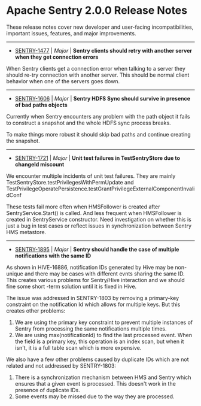 
<!---
# Licensed to the Apache Software Foundation (ASF) under one
# or more contributor license agreements.  See the NOTICE file
# distributed with this work for additional information
# regarding copyright ownership.  The ASF licenses this file
# to you under the Apache License, Version 2.0 (the
# "License"); you may not use this file except in compliance
# with the License.  You may obtain a copy of the License at
#
#     http://www.apache.org/licenses/LICENSE-2.0
#
# Unless required by applicable law or agreed to in writing, software
# distributed under the License is distributed on an "AS IS" BASIS,
# WITHOUT WARRANTIES OR CONDITIONS OF ANY KIND, either express or implied.
# See the License for the specific language governing permissions and
# limitations under the License.
-->
# Apache Sentry  2.0.0 Release Notes

These release notes cover new developer and user-facing incompatibilities, important issues, features, and major improvements.


---

* [SENTRY-1477](https://issues.apache.org/jira/browse/SENTRY-1477) | *Major* | **Sentry clients should retry with another server when they get connection errors**

When Sentry clients get a connection error when talking to a server they should re-try connection with another server. This should be normal client behavior when one of the servers goes down.


---

* [SENTRY-1606](https://issues.apache.org/jira/browse/SENTRY-1606) | *Major* | **Sentry HDFS Sync should survive in presence of  bad paths objects**

Currently when Sentry encounters any problem with the path object it fails to construct a snapshot and the whole HDFS sync process breaks. 

To make things more robust it should skip bad paths and continue creating the snapshot.


---

* [SENTRY-1721](https://issues.apache.org/jira/browse/SENTRY-1721) | *Major* | **Unit test failures in TestSentryStore due to changeId miscount**

We encounter multiple incidents of unit test failures. They are mainly TestSentryStore.testPrivilegesWithPermUpdate and TestPrivilegeOperatePersistence.testGrantPrivilegeExternalComponentInvalidConf

These tests fail more often when HMSFollower is created after SentryService.Start() is called. And less frequent when HMSFollower is created in SentryService constructor. Need investigation on whether this is just a bug in test cases or reflect issues in synchronization between Sentry HMS metastore.


---

* [SENTRY-1895](https://issues.apache.org/jira/browse/SENTRY-1895) | *Major* | **Sentry should handle the case of multiple notifications with the same ID**

As shown in HIVE-16886, notification IDs generated by Hive may be non-unique and there may be cases with different evnts sharing the same ID. This creates various problems for Sentry/Hive interaction and we should fine some short -term solution until it is fixed in Hive.

The issue was addressed in SENTRY-1803 by removing a primary-key constraint on the notification Id which allows for multiple keys. But this creates other problems:

1. We are using the primary key constraint to prevent multiple instances of Sentry from processing the same notifications multiple times.
2. We are using max(notificationId) to find the last processed event. When the field is a primary key, this operation is an index scan, but when it isn't, it is a full table scan which is more expensive.

We also have a few other problems caused by duplicate IDs which are not related and not addressed by SENTRY-1803:

1. There is a  synchronization mechanism between HMS and Sentry which ensures that a given event is processed. This doesn't work in the presence of duplicate IDs.
2. Some events may be missed due to the way they are processed.



